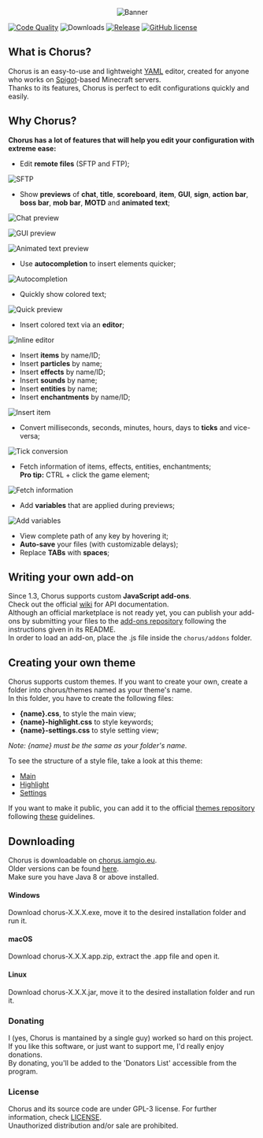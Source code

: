 <p align="center">
  <img src="https://i.imgur.com/4FyinoS.png" alt="Banner" />
</p>

[![Code Quality](https://www.codefactor.io/repository/github/iamgio/chorus/badge)](https://www.codefactor.io/repository/github/iamgio/chorus) ![Downloads](https://img.shields.io/github/downloads/iamgio/chorus/total.svg) [![Release](https://img.shields.io/github/release/iamgio/chorus.svg)](https://chorus.iamgio.eu) [![GitHub license](https://img.shields.io/github/license/iAmGio/chorus)](https://github.com/iAmGio/chorus/blob/master/LICENSE)

## What is Chorus?
Chorus is an easy-to-use and lightweight [YAML](http://yaml.org/) editor, created for anyone who works on [Spigot](https://spigotmc.org)-based Minecraft servers.  
Thanks to its features, Chorus is perfect to edit configurations quickly and easily. 

## Why Chorus?
**Chorus has a lot of features that will help you edit your configuration with extreme ease:**   
   
   
* Edit **remote files** (SFTP and FTP);

![SFTP](https://i.imgur.com/hbDH51r.png)

* Show **previews** of **chat**, **title**, **scoreboard**, **item**, **GUI**, **sign**, **action bar**, **boss bar**, **mob bar**, **MOTD** and **animated text**;   
   
![Chat preview](https://i.imgur.com/wHnDKvA.png)   

![GUI preview](https://i.imgur.com/ENLn206.png)   

![Animated text preview](https://i.imgur.com/RkKJMPm.gif)   

* Use **autocompletion** to insert elements quicker;
   
![Autocompletion](https://i.imgur.com/PvvNhs5.png)
   
* Quickly show colored text;   
    
![Quick preview](https://i.imgur.com/N2MrEMD.png)   
   
* Insert colored text via an **editor**;  
    
![Inline editor](https://i.imgur.com/coRGKGt.png)   
   
* Insert **items** by name/ID;
* Insert **particles** by name;
* Insert **effects** by name/ID;
* Insert **sounds** by name;
* Insert **entities** by name;
* Insert **enchantments** by name/ID;   
   
![Insert item](https://i.imgur.com/TbRM1L9.png)   
   
* Convert milliseconds, seconds, minutes, hours, days to **ticks** and vice-versa;
      
![Tick conversion](https://i.imgur.com/o8pQhmJ.png)   

* Fetch information of items, effects, entities, enchantments;  
**Pro tip:** CTRL + click the game element;
   
![Fetch information](https://i.imgur.com/Rak3cUa.png)   

* Add **variables** that are applied during previews;   
   
![Add variables](https://i.imgur.com/Fg0FC69.png)  
 
* View complete path of any key by hovering it;   
* **Auto-save** your files (with customizable delays);
* Replace **TABs** with **spaces**;

## Writing your own add-on
Since 1.3, Chorus supports custom **JavaScript add-ons**.   
Check out the official [wiki](https://github.com/iAmGio/chorus/wiki) for API documentation.  
Although an official marketplace is not ready yet, you can publish your add-ons by submitting your files to the [add-ons repository](https://github.com/iAmGio/chorus-addons) following the instructions given in its README.  
In order to load an add-on, place the .js file inside the `chorus/addons` folder.

## Creating your own theme
Chorus supports custom themes. If you want to create your own, create a folder into chorus/themes named as your theme's name.   
In this folder, you have to create the following files:
* **{name}.css**, to style the main view;    
* **{name}-highlight.css** to style keywords;    
* **{name}-settings.css** to style setting view;    

_Note: {name} must be the same as your folder's name._

To see the structure of a style file, take a look at this theme:   
* [Main](https://github.com/iAmGio/chorus/blob/master/src/assets/styles/light.css)       
* [Highlight](https://github.com/iAmGio/chorus/blob/master/src/assets/styles/light-highlight.css)    
* [Settings](https://github.com/iAmGio/chorus/blob/master/src/assets/styles/light-settings.css)

If you want to make it public, you can add it to the official [themes repository](https://github.com/iAmGio/chorus-themes) following [these](https://github.com/iAmGio/chorus-themes/blob/master/README.md) guidelines.

## Downloading
Chorus is downloadable on [chorus.iamgio.eu](https://chorus.iamgio.eu).  
Older versions can be found [here](https://github.com/iAmGio/chorus/releases).  
Make sure you have Java 8 or above installed.

#### Windows 
Download chorus-X.X.X.exe, move it to the desired installation folder and run it.  

#### macOS
Download chorus-X.X.X.app.zip, extract the .app file and open it.

#### Linux
Download chorus-X.X.X.jar, move it to the desired installation folder and run it.  

### Donating
I (yes, Chorus is mantained by a single guy) worked so hard on this project.  
If you like this software, or just want to support me, I'd really enjoy donations.     
By donating, you'll be added to the 'Donators List' accessible from the program.

### License
Chorus and its source code are under GPL-3 license. For further information, check [LICENSE](https://github.com/iAmGio/chorus/blob/master/LICENSE).  
Unauthorized distribution and/or sale are prohibited.